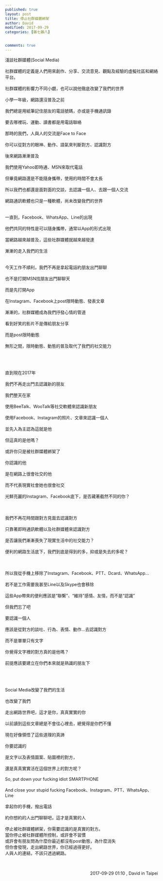```yaml
---
published: true
layout: post
title: 停止社群媒體綁架
author: David
modified: 2017-09-29
categories: [雜七雜八]

  
comments: true
---
```


淺談社群媒體(Social Media)<br />
<br />
社群媒體的定義是人們用來創作、分享、交流意見、觀點及經驗的虛擬社區和網絡平台。<br />
<br />
社群媒體的影響力不同小覷，也可以說他徹底改變了我們的世界<br />
<br />
小學一年級，網路還沒普及之前<br />
<br />
我們總是用紙筆記住朋友的電話號碼，亦或是手機通訊錄<br />
<br />
要去哪裡玩、運動、讀書都是用電話聯絡<br />
<br />
那時的我們，人與人的交流是Face to Face<br />
<br />
你可以從對方的眼神、動作、語氣來判斷對方、認識對方<br />
<br />
後來網路漸漸普及<br />
<br />
我們使用Yahoo即時通、MSN來取代電話<br />
<br />
但畢竟網路還是不能隨身攜帶，使用的時間不會太長<br />
<br />
所以我們也都還是面對面的交談，去認識一個人、去跟一個人交流<br />
<br />
網路通訊軟體也只是一種軟體，尚未改變我們的世界<br />
<br />
<br />
一直到，Facebook、WhatsApp、Line的出現<br />
<br />
他們共同的特性是可以隨身攜帶，通常以App的形式出現<br />
<br />
當網路越來越普及，這些社群媒體就越來越發達<br />
<br />
漸漸的走入我們的生活<br />
<br />
<br />
今天工作不順利，我們不再是拿起電話約朋友出門聊聊<br />
<br />
也不是打開MSN找朋友出門聊聊天<br />
<br />
而是先打開App<br />
<br />
在Instagram、Facebook上post限時動態、發表文章<br />
<br />
漸漸的，社群媒體成為我們抒發心情的管道<br />
<br />
看到好笑的影片不是傳給朋友分享<br />
<br />
而是post限時動態<br />
<br />
無形之間，限時動態、動態的普及取代了我們的社交能力<br />
<br />
<br />
<br />
<br />
直到現在2017年<br />
<br />
我們不再走出門去認識新的朋友<br />
<br />
我們整天在家<br />
<br />
使用BeeTalk、WooTalk等社交軟體來認識新朋友<br />
<br />
使用Facebook、Instagram的照片、文章來認識一個人<br />
<br />
並先入為主認為這就是他<br />
<br />
但這真的是他嗎？<br />
<br />
或許你只是被社群媒體綁架了<br />
<br />
你認識的他<br />
<br />
是在網路上很會社交的他<br />
<br />
而不代表現實社會她也很會社交<br />
<br />
光鮮亮麗的Instagram、Facebook底下，是否藏著截然不同的你？<br />
<br />
<br />
<br />
我們不再花時間跟對方見面去認識對方<br />
<br />
只靠著即時通訊軟體以及社群媒體來認識對方<br />
<br />
是否讓我們漸漸喪失了現實生活中的社交能力？<br />
<br />
便利的網路生活底下，我們到底是得到的多，抑或是失去的多呢？<br />
<br />
<br />
<br />
所以我從手機上移除了Instagram、Facebook、PTT、Dcard、WhatsApp...<br />
<br />
若不是工作需要我甚至Line以及Skype也會移除<br />
<br />
這些App帶來的便利應該是“聯繫”、“維持”感情、友情，而不是“認識”<br />
<br />
但我們忘了吧<br />
<br />
要認識一個人<br />
<br />
應該是從對方的談吐、行為、表情、動作...去認識對方<br />
<br />
而不是單單只有文字<br />
<br />
你覺得文字裡的對方真的是他嗎？<br />
<br />
前提應該要建立在你們本來就是熟識的朋友下<br />
<br />
<br />
<br />
<br />
Social Media改變了我們的生活<br />
<br />
也改變了我們<br />
<br />
走出網路世界吧，這才是你，真真實實的你<br />
<br />
以前讀到這些文章總是不會往心裡去，總覺得是你們不懂<br />
<br />
現在好像領悟了這些道理的真諦<br />
<br />
你要認識的<br />
<br />
是文字以及表情圖案、貼圖裡的對方，<br />
<br />
還是真真實實活在這個世界上的對方呢？<br />
<br />
So, put down your fucking idiot SMARTPHONE<br />
<br />
And close your stupid fucking Facebook、Instagram、PTT、WhatsApp、Line<br />
<br />
拿起你的手機，撥出電話<br />
<br />
約你想約的人出門聊聊吧，這才是真實的人<br />
<br />
停止被社群媒體綁架，你需要認識的是真實的對方。
<br />
當你停止被社群媒體所控制，或許會不習慣
<br />
或許會有朋友問為什麼你最近都沒有post動態，為什麼消失
<br />
但你會發現，走出網路世界，你已經過得更好。
<br />
人與人的連結，不該只透過網路。
<br />
<br />
<br />
<div style="text-align: right;">
2017-09-29 01:10 , David in Taipei</div>
<div style="text-align: right;">
<br /></div>
<div style="text-align: right;">
<br /></div>
<div style="text-align: right;">
<br /></div>
<br />

